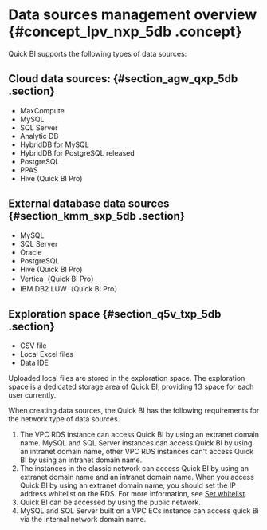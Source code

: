 # Data sources management overview {#concept_lpv_nxp_5db .concept}

Quick BI supports the following types of data sources:

## Cloud data sources: {#section_agw_qxp_5db .section}

-   MaxCompute
-   MySQL
-   SQL Server
-   Analytic DB
-   HybridDB for MySQL
-   HybridDB for PostgreSQL released
-   PostgreSQL
-   PPAS
-   Hive \(Quick BI Pro\)

## External database data sources {#section_kmm_sxp_5db .section}

-   MySQL
-   SQL Server
-   Oracle
-   PostgreSQL
-   Hive \(Quick BI Pro\)
-   Vertica（Quick BI Pro）
-   IBM DB2 LUW（Quick BI Pro）

## Exploration space {#section_q5v_txp_5db .section}

-   CSV file
-   Local Excel files
-   Data IDE

Uploaded local files are stored in the exploration space. The exploration space is a dedicated storage area of Quick BI, providing 1G space for each user currently.

When creating data sources, the Quick BI has the following requirements for the network type of data sources.

1.  The VPC RDS instance can access Quick BI by using an extranet domain name. MySQL and SQL Server instances can access Quick BI by using an intranet domain name, other VPC RDS instances can't access Quick BI by using an intranet domain name.
2.  The instances in the classic network can access Quick BI by using an extranet domain name and an intranet domain name. When you access Quick BI by using an extranet domain name, you should set the IP address whitelist on the RDS. For more information, see [Set whitelist](https://www.alibabacloud.com/help/doc-detail/26198.htm?spm=a2c63.p38356.a3.5.26854bd3feeGKO).
3.  Quick BI can be accessed by using the public network.
4.  MySQL and SQL Server built on a VPC ECs instance can access quick Bi via the internal network domain name.

